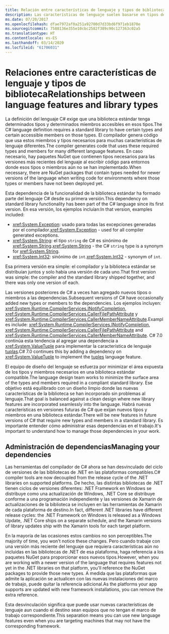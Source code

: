 ```yaml
---
title: Relación entre características de lenguaje y tipos de biblioteca | Microsoft Docs
description: Las características de lenguaje suelen basarse en tipos de biblioteca para la implementación. Entienda esa relación.
ms.date: 07/20/2017
ms.openlocfilehash: dfae7972af0a251a92700d7d33bd6f971eb1870e
ms.sourcegitcommit: 7588136e355e10cbc2582f389c90c127363c02a5
ms.translationtype: HT
ms.contentlocale: es-ES
ms.lasthandoff: 03/14/2020
ms.locfileid: "61706031"
---
```

# <a name="relationships-between-language-features-and-library-types"></a><span data-ttu-id="2f015-104">Relaciones entre características de lenguaje y tipos de biblioteca</span><span class="sxs-lookup"><span data-stu-id="2f015-104">Relationships between language features and library types</span></span>

<span data-ttu-id="2f015-105">La definición del lenguaje C# exige que una biblioteca estándar tenga determinados tipos y determinados miembros accesibles en esos tipos.</span><span class="sxs-lookup"><span data-stu-id="2f015-105">The C# language definition requires a standard library to have certain types and certain accessible members on those types.</span></span> <span data-ttu-id="2f015-106">El compilador genera código que usa estos miembros y tipos necesarios para muchas características de lenguaje diferentes.</span><span class="sxs-lookup"><span data-stu-id="2f015-106">The compiler generates code that uses these required types and members for many different language features.</span></span> <span data-ttu-id="2f015-107">En caso necesario, hay paquetes NuGet que contienen tipos necesarios para las versiones más recientes del lenguaje al escribir código para entornos donde esos tipos o miembros aún no se han implementado.</span><span class="sxs-lookup"><span data-stu-id="2f015-107">When necessary, there are NuGet packages that contain types needed for newer versions of the language when writing code for environments where those types or members have not been deployed yet.</span></span>

<span data-ttu-id="2f015-108">Esta dependencia de la funcionalidad de la biblioteca estándar ha formado parte del lenguaje C# desde su primera versión.</span><span class="sxs-lookup"><span data-stu-id="2f015-108">This dependency on standard library functionality has been part of the C# language since its first version.</span></span> <span data-ttu-id="2f015-109">En esa versión, los ejemplos incluían:</span><span class="sxs-lookup"><span data-stu-id="2f015-109">In that version, examples included:</span></span>

* <span data-ttu-id="2f015-110"><xref:System.Exception>: usado para todas las excepciones generadas por el compilador.</span><span class="sxs-lookup"><span data-stu-id="2f015-110"><xref:System.Exception> - used for all compiler generated exceptions.</span></span>
* <span data-ttu-id="2f015-111"><xref:System.String>: el tipo `string` de C# es sinónimo de <xref:System.String>.</span><span class="sxs-lookup"><span data-stu-id="2f015-111"><xref:System.String> - the C# `string` type is a synonym for <xref:System.String>.</span></span>
* <span data-ttu-id="2f015-112"><xref:System.Int32>: sinónimo de `int`.</span><span class="sxs-lookup"><span data-stu-id="2f015-112"><xref:System.Int32> - synonym of `int`.</span></span>

<span data-ttu-id="2f015-113">Esa primera versión era simple: el compilador y la biblioteca estándar se distribuían juntos y solo había una versión de cada uno.</span><span class="sxs-lookup"><span data-stu-id="2f015-113">That first version was simple: the compiler and the standard library shipped together, and there was only one version of each.</span></span>

<span data-ttu-id="2f015-114">Las versiones posteriores de C# a veces han agregado nuevos tipos o miembros a las dependencias.</span><span class="sxs-lookup"><span data-stu-id="2f015-114">Subsequent versions of C# have occasionally added new types or members to the dependencies.</span></span> <span data-ttu-id="2f015-115">Los ejemplos incluyen: <xref:System.Runtime.CompilerServices.INotifyCompletion>, <xref:System.Runtime.CompilerServices.CallerFilePathAttribute> y <xref:System.Runtime.CompilerServices.CallerMemberNameAttribute>.</span><span class="sxs-lookup"><span data-stu-id="2f015-115">Examples include: <xref:System.Runtime.CompilerServices.INotifyCompletion>, <xref:System.Runtime.CompilerServices.CallerFilePathAttribute> and <xref:System.Runtime.CompilerServices.CallerMemberNameAttribute>.</span></span> <span data-ttu-id="2f015-116">C# 7.0 continúa esta tendencia al agregar una dependencia a <xref:System.ValueTuple> para implementar la característica de lenguaje [tuplas](../tuples.md).</span><span class="sxs-lookup"><span data-stu-id="2f015-116">C# 7.0 continues this by adding a dependency on <xref:System.ValueTuple> to implement the [tuples](../tuples.md) language feature.</span></span>

<span data-ttu-id="2f015-117">El equipo de diseño del lenguaje se esfuerza por minimizar el área expuesta de los tipos y miembros necesarios en una biblioteca estándar compatible.</span><span class="sxs-lookup"><span data-stu-id="2f015-117">The language design team works to minimize the surface area of the types and members required in a compliant standard library.</span></span> <span data-ttu-id="2f015-118">Ese objetivo está equilibrado con un diseño limpio donde las nuevas características de la biblioteca se han incorporado sin problemas al lenguaje.</span><span class="sxs-lookup"><span data-stu-id="2f015-118">That goal is balanced against a clean design where new library features are incorporated seamlessly into the language.</span></span> <span data-ttu-id="2f015-119">Habrá nuevas características en versiones futuras de C# que exijan nuevos tipos y miembros en una biblioteca estándar.</span><span class="sxs-lookup"><span data-stu-id="2f015-119">There will be new features in future versions of C# that require new types and members in a standard library.</span></span> <span data-ttu-id="2f015-120">Es importante entender cómo administrar esas dependencias en el trabajo.</span><span class="sxs-lookup"><span data-stu-id="2f015-120">It's important to understand how to manage those dependencies in your work.</span></span>

## <a name="managing-your-dependencies"></a><span data-ttu-id="2f015-121">Administración de dependencias</span><span class="sxs-lookup"><span data-stu-id="2f015-121">Managing your dependencies</span></span>

<span data-ttu-id="2f015-122">Las herramientas del compilador de C# ahora se han desvinculado del ciclo de versiones de las bibliotecas de .NET en las plataformas compatibles.</span><span class="sxs-lookup"><span data-stu-id="2f015-122">C# compiler tools are now decoupled from the release cycle of the .NET libraries on supported platforms.</span></span> <span data-ttu-id="2f015-123">De hecho, las distintas bibliotecas de .NET tienen ciclos de versiones diferentes: .NET Framework en Windows se distribuye como una actualización de Windows, .NET Core se distribuye conforme a una programación independiente y las versiones de Xamarin de actualizaciones de la biblioteca se incluyen en las herramientas de Xamarin de cada plataforma de destino.</span><span class="sxs-lookup"><span data-stu-id="2f015-123">In fact, different .NET libraries have different release cycles: the .NET Framework on Windows is released as a Windows Update, .NET Core ships on a separate schedule, and the Xamarin versions of library updates ship with the Xamarin tools for each target platform.</span></span>

<span data-ttu-id="2f015-124">En la mayoría de las ocasiones estos cambios no son perceptibles.</span><span class="sxs-lookup"><span data-stu-id="2f015-124">The majority of time, you won't notice these changes.</span></span> <span data-ttu-id="2f015-125">Pero cuando trabaje con una versión más reciente del lenguaje que requiera características aún no incluidas en las bibliotecas de .NET de esa plataforma, haga referencia a los paquetes NuGet para proporcionar esos nuevos tipos.</span><span class="sxs-lookup"><span data-stu-id="2f015-125">However, when you are working with a newer version of the language that requires features not yet in the .NET libraries on that platform, you'll reference the NuGet packages to provide those new types.</span></span>
<span data-ttu-id="2f015-126">A medida que las plataformas que admite la aplicación se actualicen con las nuevas instalaciones del marco de trabajo, puede quitar la referencia adicional.</span><span class="sxs-lookup"><span data-stu-id="2f015-126">As the platforms your app supports are updated with new framework installations, you can remove the extra reference.</span></span>

<span data-ttu-id="2f015-127">Esta desvinculación significa que puede usar nuevas características de lenguaje aun cuando el destino sean equipos que no tengan el marco de trabajo correspondiente.</span><span class="sxs-lookup"><span data-stu-id="2f015-127">This separation means you can use new language features even when you are targeting machines that may not have the corresponding framework.</span></span>
